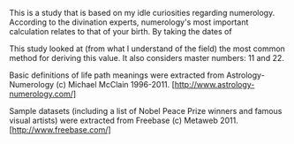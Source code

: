 This is a study that is based on my idle curiosities regarding numerology.
According to the divination experts, numerology's most important calculation
relates to that of your birth.  By taking the dates of 

This study looked at (from what I understand of the field) the most common
method for deriving this value.  It also considers master numbers: 11 and 22.

Basic definitions of life path meanings were extracted from 
Astrology-Numerology (c) Michael McClain 1996-2011.
[http://www.astrology-numerology.com/]

Sample datasets (including a list of Nobel Peace Prize winners and 
famous visual artists) were extracted from Freebase (c) Metaweb 2011.
[http://www.freebase.com/]
